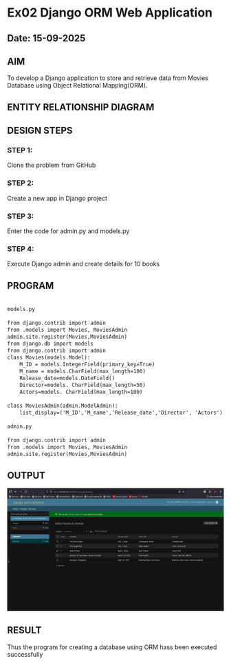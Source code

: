 # Ex02 Django ORM Web Application
## Date: 15-09-2025

## AIM
To develop a Django application to store and retrieve data from Movies Database using Object Relational Mapping(ORM).

## ENTITY RELATIONSHIP DIAGRAM



## DESIGN STEPS

### STEP 1:
Clone the problem from GitHub

### STEP 2:
Create a new app in Django project

### STEP 3:
Enter the code for admin.py and models.py

### STEP 4:
Execute Django admin and create details for 10 books

## PROGRAM
```

models.py

from django.contrib import admin
from .models import Movies, MoviesAdmin
admin.site.register(Movies,MoviesAdmin)
from django.db import models
from django.contrib import admin
class Movies(models.Model):
    M_ID = models.IntegerField(primary_key=True)
    M_name = models.CharField(max_length=100)
    Release_date=models.DateField()
    Director=models. CharField(max_length=50)
    Actors=models. CharField(max_length=100)
 
class MoviesAdmin(admin.ModelAdmin):
    list_display=('M_ID','M_name','Release_date','Director', 'Actors')

admin.py

from django.contrib import admin
from .models import Movies, MoviesAdmin
admin.site.register(Movies,MoviesAdmin)

```
## OUTPUT
![alt text](<Screenshot 2025-09-15 143135.png>)


## RESULT
Thus the program for creating a database using ORM hass been executed successfully
